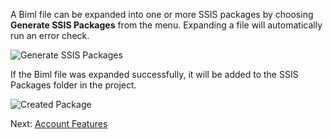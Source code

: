 A Biml file can be expanded into one or more SSIS packages by choosing **Generate SSIS Packages** from the menu. Expanding a file will automatically run an error check.

![Generate SSIS Packages](https://varigencecomstaging2.blob.core.windows.net/walkthroughs/generate-packages.jpg 'Generate SSIS Packages')

If the Biml file was expanded successfully, it will be added to the SSIS Packages folder in the project.

![Created Package](https://varigencecomstaging2.blob.core.windows.net/walkthroughs/created-package.jpg 'Created Package')

Next: [Account Features](/Documentation/BimlExpress/Article/Account+Features "Account Features")


